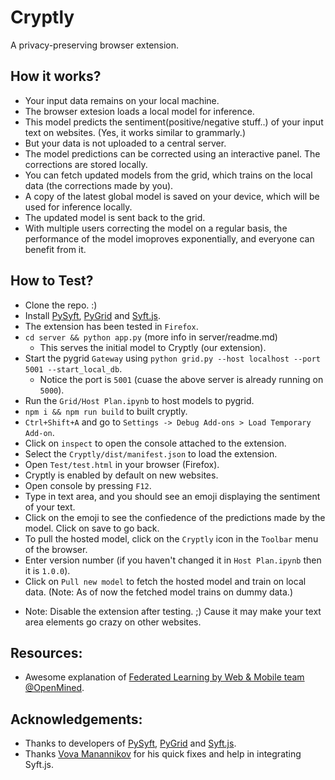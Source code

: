 # Cryptly
A privacy-preserving browser extension. 

## How it works?
- Your input data remains on your local machine.
- The browser extesion loads a local model for inference.
- This model predicts the sentiment(positive/negative stuff..) of your input text on websites. (Yes, it works similar to grammarly.)
- But your data is not uploaded to a central server.
- The model predictions can be corrected using an interactive panel. The corrections are stored locally.
- You can fetch updated models from the grid, which trains on the  local data (the corrections made by you).
- A copy of the latest global model is saved on your device, which will be used for inference locally.
- The updated model is sent back to the grid.
- With multiple users correcting the model on a regular basis, the performance of the model imoproves exponentially, and everyone can benefit from it.

## How to Test?
- Clone the repo. :)
- Install [PySyft](https://github.com/OpenMined/PySyft), [PyGrid](https://github.com/OpenMined/PyGrid) and [Syft.js](https://github.com/OpenMined/Syft.js).
- The extension has been tested in `Firefox`.
- `cd server && python app.py` (more info in server/readme.md)
    - This serves the initial model to Cryptly (our extension).
- Start the pygrid `Gateway` using `python grid.py --host localhost --port 5001 --start_local_db`.
    - Notice the port is `5001` (cuase the above server is already running on `5000`).
- Run the `Grid/Host Plan.ipynb` to host models to pygrid.
- `npm i && npm run build` to built cryptly.
- `Ctrl+Shift+A` and go to `Settings -> Debug Add-ons > Load Temporary Add-on`.
- Click on `inspect` to open the console attached to the extension.
- Select the `Cryptly/dist/manifest.json` to load the extension.
- Open `Test/test.html` in your browser (Firefox).
- Cryptly is enabled by default on new websites.
- Open console by pressing `F12`.
- Type in text area, and you should see an emoji displaying the sentiment of your text.
- Click on the emoji to see the confiedence of the predictions made by the model. Click on save to go back.
- To pull the hosted model, click on the `Cryptly` icon in the `Toolbar` menu of the browser.
- Enter version number (if you haven't changed it in `Host Plan.ipynb` then it is `1.0.0`).
- Click on `Pull new model` to fetch the hosted model and train on local data. (Note: As of now the fetched model trains on dummy data.)

* Note: Disable the extension after testing. ;) Cause it may make your text area elements go crazy on other websites.
## Resources:
- Awesome explanation of [Federated Learning by Web & Mobile team @OpenMined](https://github.com/OpenMined/Roadmap/blob/master/web_and_mobile_team/projects/federated_learning.md).

## Acknowledgements:
- Thanks to developers of [PySyft](https://github.com/OpenMined/PySyft), [PyGrid](https://github.com/OpenMined/PyGrid) and [Syft.js](https://github.com/OpenMined/Syft.js).
- Thanks [Vova Manannikov](https://github.com/vvmnnnkv) for his quick fixes and help in integrating Syft.js.